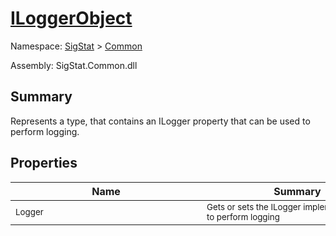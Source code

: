 # [ILoggerObject](./ILoggerObject.md)

Namespace: [SigStat]() > [Common](./README.md)

Assembly: SigStat.Common.dll

## Summary
Represents a type, that contains an ILogger property that can be used to perform logging.

## Properties

| Name | Summary | 
| --- | --- | 
| <div style="width:290px"><sub>Logger</sub></div>| <div style="width:290px"><sub>Gets or sets the ILogger implementation used to perform logging</sub></div>| <br>


